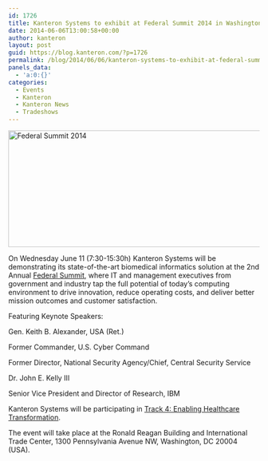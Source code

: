 ```yaml
---
id: 1726
title: Kanteron Systems to exhibit at Federal Summit 2014 in Washington DC
date: 2014-06-06T13:00:58+00:00
author: kanteron
layout: post
guid: https://blog.kanteron.com/?p=1726
permalink: /blog/2014/06/06/kanteron-systems-to-exhibit-at-federal-summit-2014-in-washington-dc/
panels_data:
  - 'a:0:{}'
categories:
  - Events
  - Kanteron
  - Kanteron News
  - Tradeshows
---
```

[<img class="aligncenter" src="https://fcw.com/~/media/GIG/GIG%20Events/2014%20Custom/Headers/FederalSummit_WebBanner_Ronald%20Reagan.jpg" alt="Federal Summit 2014" width="885" height="234" />](https://fcw.com/federalsummit)

On Wednesday June 11 (7:30-15:30h) Kanteron Systems will be demonstrating its state-of-the-art biomedical informatics solution at the 2nd Annual <a title="https://fcw.com/federalsummit" href="https://fcw.com/federalsummit" target="_blank">Federal Summit</a>, where IT and management executives from government and industry tap the full potential of today’s computing environment to drive innovation, reduce operating costs, and deliver better mission outcomes and customer satisfaction.

Featuring Keynote Speakers:

Gen. Keith B. Alexander, USA (Ret.)
  
Former Commander, U.S. Cyber Command
  
Former Director, National Security Agency/Chief, Central Security Service

Dr. John E. Kelly III
  
Senior Vice President and Director of Research, IBM

Kanteron Systems will be participating in <a title="https://custom.1105govinfo.com/events/2014/federalsummit/information/track4.aspx" href="https://custom.1105govinfo.com/events/2014/federalsummit/information/track4.aspx" target="_blank">Track 4: Enabling Healthcare Transformation</a>.

The event will take place at the Ronald Reagan Building and International Trade Center, 1300 Pennsylvania Avenue NW, Washington, DC 20004 (USA).